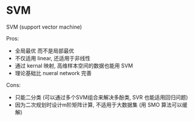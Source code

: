 # SVM

SVM (support vector machine)

Pros:
- 全局最优 而不是局部最优
- 不仅适用 linear, 还适用于非线性
- 通过 kernal 映射, 高维样本空间的数据也能用 SVM
- 理论基础比 nueral network 完善

Cons:
- 只能二分类 (可以通过多个SVM组合来解决多酚类, SVR 也能适用回归问题)
- 因为二次规划时设计m阶矩阵计算, 不适用于大数据集 (用 SMO 算法可以缓解)
